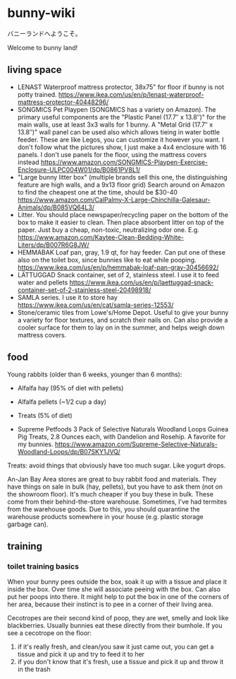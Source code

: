 # bunny-wiki

バニーランドへようこそ。

Welcome to bunny land!

## living space

- LENAST Waterproof mattress protector, 38x75" for floor if bunny is not potty trained.   https://www.ikea.com/us/en/p/lenast-waterproof-mattress-protector-40448296/
- SONGMICS Pet Playpen (SONGMICS has a variety on Amazon). The primary useful components are the "Plastic Panel (17.7″ x 13.8″)" for the main walls, use at least 3x3 walls for 1 bunny. A "Metal Grid (17.7″ x 13.8″)" wall panel can be used also which allows tieing in water bottle feeder. These are like Legos, you can customize it however you want. I don't follow what the pictures show, I just make a 4x4 enclosure with 16 panels. I don't use panels for the floor, using the mattress covers instead   https://www.amazon.com/SONGMICS-Playpen-Exercise-Enclosure-ULPC004W01/dp/B0861PV8L1/
- "Large bunny litter box" (multiple brands sell this one, the distinguishing feature are high walls, and a 9x13 floor grid) Search around on Amazon to find the cheapest one at the time, should be $30-40  https://www.amazon.com/CalPalmy-X-Large-Chinchilla-Galesaur-Animals/dp/B085VQ64L3/
- Litter. You should place newspaper/recycling paper on the bottom of the box to make it easier to clean. Then place absorbent litter on top of the paper. Just buy a cheap, non-toxic, neutralizing odor one. E.g.  https://www.amazon.com/Kaytee-Clean-Bedding-White-Liters/dp/B007R6G8JW/
- HEMMABAK Loaf pan, gray, 1.9 qt, for hay feeder. Can put one of these also on the toilet box, since bunnies like to eat while pooping. https://www.ikea.com/us/en/p/hemmabak-loaf-pan-gray-30456692/
- LÄTTUGGAD Snack container, set of 2, stainless steel. I use it to feed water and pellets  https://www.ikea.com/us/en/p/laettuggad-snack-container-set-of-2-stainless-steel-20498918/
- SAMLA series. I use it to store hay  https://www.ikea.com/us/en/cat/samla-series-12553/
- Stone/ceramic tiles from Lowe's/Home Depot. Useful to give your bunny a variety for floor textures, and scratch their nails on. Can also provide a cooler surface for them to lay on in the summer, and helps weigh down mattress covers.

## food

Young rabbits (older than 6 weeks, younger than 6 months):
- Alfalfa hay (95% of diet with pellets)
- Alfalfa pellets (~1/2 cup a day)
- Treats (5% of diet)

- Supreme Petfoods 3 Pack of Selective Naturals Woodland Loops Guinea Pig Treats, 2.8 Ounces each, with Dandelion and Rosehip.  A favorite for my bunnies. https://www.amazon.com/Supreme-Selective-Naturals-Woodland-Loops/dp/B07SKY1JVQ/

Treats: avoid things that obviously have too much sugar. Like yogurt drops.

An-Jan Bay Area stores are great to buy rabbit food and materials. They have things on sale in bulk (hay, pellets), but you have to ask them (not on the showroom floor). It's much cheaper if you buy these in bulk. These come from their behind-the-store warehouse. Sometimes, I've had termites from the warehouse goods. Due to this, you should quarantine the warehouse products somewhere in your house (e.g. plastic storage garbage can).

## training

### toilet training basics

When your bunny pees outside the box, soak it up with a tissue and place it inside the box. Over time she will associate peeing with the box. Can also put her poops into there. It might help to put the box in one of the corners of her area, because their instinct is to pee in a corner of their living area.

Cecotropes are their second kind of poop, they are wet, smelly and look like blackberries. Usually bunnies eat these directly from their bumhole. If you see a cecotrope on the floor:
1. if it's really fresh, and clean/you saw it just came out, you can get a tissue and pick it up and try to feed it to her
2. if you don't know that it's fresh, use a tissue and pick it up and throw it in the trash


